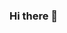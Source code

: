 ### Hi there 👋

<!--
**neil-137/neil-137** is a ✨ _special_ ✨ repository because its `README.md` (this file) appears on your GitHub profile.

Here are some ideas to get you started:

- 🔭 I’m currently working on learning the foundations of CS with Racket
- 🌱 I’m currently learning computer science at Northeastern University
- 👯 I’m looking to collaborate on bigger programming projects
- 💬 Ask me about CS and I'll do my best to answer
- 😄 Pronouns: He/Him/His
- ⚡ Fun fact: I can play the piano

Education:

- Name: Neil Almeida
- Northeastern University - Khoury College of Computer Sciences
- Candidate: Bachelor of Science in Computer Science with a minor in Music
- Boston MA * Sept 2023 - May 2027

-->
